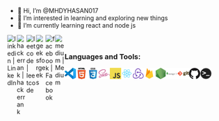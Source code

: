 - 👋 Hi, I’m @MHDYHASAN017
- 👀 I’m interested in learning and exploring  new things
- 🌱 I’m currently learning react and node js 

[<img align="left" alt="linkedin | LinkedIn" width="22px" src="https://cdn.jsdelivr.net/npm/simple-icons@v3/icons/linkedin.svg" />](https://www.linkedin.com/in/mahedy-hasan-b23236212/)
[<img align="left" alt="hackerrank | hackerrank" width="22px" src="https://cdn.jsdelivr.net/npm/simple-icons@3.13.0/icons/hackerrank.svg" />](https://www.hackerrank.com/mhdyhasanpust017)

[<img align="left" alt="leetcode | leetcode" width="22px" src="https://cdn.jsdelivr.net/npm/simple-icons@3.13.0/icons/leetcode.svg" />](https://leetcode.com/mahedyhasanpust/)

[<img align="left" alt="geeksforgeeks" width="22px" src="https://cdn.jsdelivr.net/npm/simple-icons@3.13.0/icons/geeksforgeeks.svg" />](https://auth.geeksforgeeks.org/user/mhdyhasan17/profile)

[<img align="left" alt="facebook | Facebook" width="22px" src="https://cdn.jsdelivr.net/npm/simple-icons@3.13.0/icons/facebook.svg" />](https://www.facebook.com/mahedy.meem/)
[<img align="left" alt="medium | Medium" width="22px" src="https://cdn.jsdelivr.net/npm/simple-icons@3.13.0/icons/medium.svg" />](https://medium.com/@mhdyhasanpust017)



<br/> 


### Languages and Tools:

[<img align="left" alt="Visual Studio Code" width="26px" src="https://raw.githubusercontent.com/github/explore/80688e429a7d4ef2fca1e82350fe8e3517d3494d/topics/visual-studio-code/visual-studio-code.png" />]()
[<img align="left" alt="HTML5" width="26px" src="https://raw.githubusercontent.com/github/explore/80688e429a7d4ef2fca1e82350fe8e3517d3494d/topics/html/html.png" />]() 
[<img align="left" alt="CSS3" width="26px" src="https://raw.githubusercontent.com/github/explore/80688e429a7d4ef2fca1e82350fe8e3517d3494d/topics/css/css.png"
      />]()
[<img align="left" alt="Sass" width="26px" src="https://raw.githubusercontent.com/github/explore/80688e429a7d4ef2fca1e82350fe8e3517d3494d/topics/sass/sass.png" />]()
[<img align="left" alt="JavaScript" width="26px" src="https://raw.githubusercontent.com/github/explore/80688e429a7d4ef2fca1e82350fe8e3517d3494d/topics/javascript/javascript.png" />]()
[<img align="left" alt="React" width="26px" src="https://raw.githubusercontent.com/github/explore/80688e429a7d4ef2fca1e82350fe8e3517d3494d/topics/react/react.png" />]()
[<img align="left" alt="redux" width="26px" src="https://raw.githubusercontent.com/github/explore/80688e429a7d4ef2fca1e82350fe8e3517d3494d/topics/redux/redux.png" />]()
[<img align="left" alt="Firebase" width="26px" src="https://raw.githubusercontent.com/github/explore/80688e429a7d4ef2fca1e82350fe8e3517d3494d/topics/firebase/firebase.png" />]()
[<img align="left" alt="Node.js" width="26px" src="https://raw.githubusercontent.com/github/explore/80688e429a7d4ef2fca1e82350fe8e3517d3494d/topics/nodejs/nodejs.png" />]()
[<img align="left" alt="Mongodb" width="26px" src="https://raw.githubusercontent.com/github/explore/80688e429a7d4ef2fca1e82350fe8e3517d3494d/topics/mongodb/mongodb.png" />]()
[<img align="left" alt="Git" width="26px" src="https://raw.githubusercontent.com/github/explore/80688e429a7d4ef2fca1e82350fe8e3517d3494d/topics/git/git.png" />]()
[<img align="left" alt="GitHub" width="26px" src="https://raw.githubusercontent.com/github/explore/78df643247d429f6cc873026c0622819ad797942/topics/github/github.png" />]()
[<img align="left" alt="Terminal" width="26px" src="https://raw.githubusercontent.com/github/explore/80688e429a7d4ef2fca1e82350fe8e3517d3494d/topics/terminal/terminal.png" />]() 
